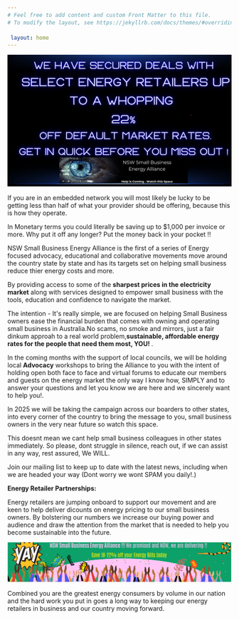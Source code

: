 ```yaml
---
# Feel free to add content and custom Front Matter to this file.
# To modify the layout, see https://jekyllrb.com/docs/themes/#overriding-theme-defaults

 layout: home
---  
```



<html>
 <head>
 <!-- Google tag (gtag.js) -->
<script async src="https://www.googletagmanager.com/gtag/js?id=G-73F8PVGLRP"></script>
<script>
  window.dataLayer = window.dataLayer || [];
  function gtag(){dataLayer.push(arguments);}
  gtag('js', new Date());

  gtag('config', 'G-73F8PVGLRP');
</script>

</head>


![NSW Small Business Energy Alliance. Uniting for Fair Energy Prices & Success. Advocate Educate Collaborate.](/assets/22.jpg)

If you are in an embedded network you will most likely be lucky to be getting less than half of what your provider should be offering, because this is how they operate.  

In Monetary terms you could literally be saving up to $1,000 per invoice or more. Why put it off any longer? Put the money back in your pocket !!  

NSW Small Business Energy Alliance is the first of a series of Energy focused advocacy, educational and collaborative movements move around the country state by state and has its targets set on helping small business reduce thier energy costs and more.  

By providing access to some of the <b>sharpest prices in the electricity market</b> along with services designed to empower small business with the tools, education and confidence to navigate the market.  

The intention - It's really simple, we are focused on helping Small Business owners ease the financial  burden that comes with owning and operating small business in Australia.No scams, no smoke and mirrors, just a fair dinkum approah to a real world problem,<b>sustainable, affordable energy rates for the people that need them most, YOU! </b>.

In the coming months with the support of local councils,  we will be holding local <b>Advocacy</b> workshops to bring the Alliance to you with the intent of holding open both face to face and virtual forums to educate our members and guests on the energy market the only way I know how, SIMPLY and to answer your questions and let you know we are here and we sincerely want to help you!.  

In 2025 we will be taking the campaign across our boarders to other states, into every corner of the country  to bring the message to you, small business owners in the very near future so watch this space.  

This doesnt mean we cant help small business colleagues in other states immediately. So please, dont struggle in silence, reach out,  if we can assist in any way, rest assured, We WILL.  

Join our mailing list to keep up to date with the latest news, including when we are headed your way (Dont worry we wont SPAM you daily!.)  

<b>Energy Retailer Partnerships:</b>

Energy retailers are jumping onboard to support our movement and are keen to help deliver dicounts on energy pricing to our small business owners.
By bolstering our numbers we increase our buying power and audience and draw the attention from the market that is needed to help you become sustainable into the future.  

![NSW Small Business Energy Alliance. Uniting for Fair Energy Prices & Success. Advocate Educate Collaborate.](/assets/celebrate.svg)

Combined you are the greatest energy consumers by volume in our nation and the hard work you put in goes a long way to keeping our energy retailers in business and our country moving forward. 



</html>

